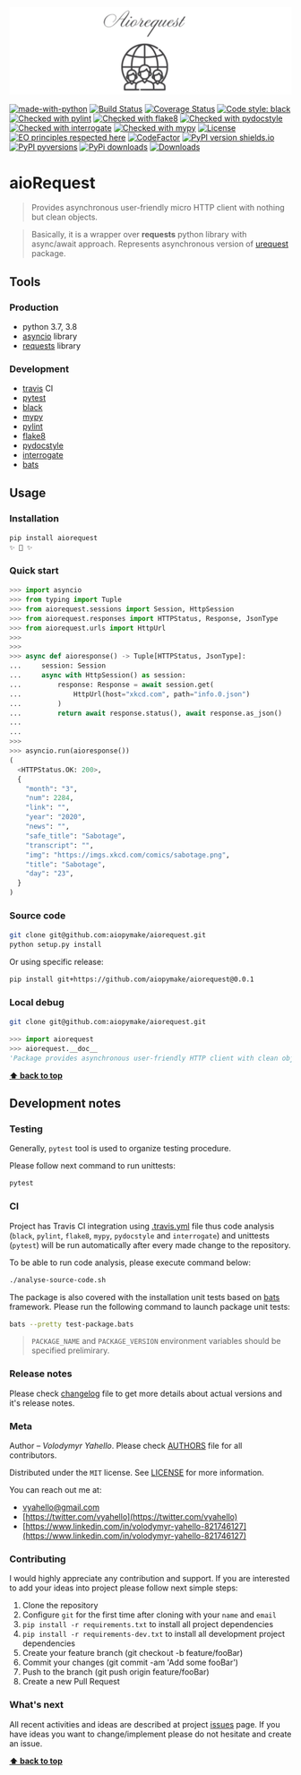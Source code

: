 ![Screenshot](icon.png)

[![made-with-python](https://img.shields.io/badge/Made%20with-Python-1f425f.svg)](https://www.python.org/)
[![Build Status](https://travis-ci.org/aiopymake/aiorequest.svg?branch=master)](https://travis-ci.org/aiopymake/aiorequest)
[![Coverage Status](https://coveralls.io/repos/github/aiopymake/aiorequest/badge.svg?branch=master)](https://coveralls.io/github/aiopymake/aiorequest?branch=master)
[![Code style: black](https://img.shields.io/badge/code%20style-black-000000.svg)](https://github.com/psf/black)
[![Checked with pylint](https://img.shields.io/badge/pylint-checked-blue)](https://www.pylint.org)
[![Checked with flake8](https://img.shields.io/badge/flake8-checked-blue)](http://flake8.pycqa.org/)
[![Checked with pydocstyle](https://img.shields.io/badge/pydocstyle-checked-yellowgreen)](http://www.pydocstyle.org/)
[![Checked with interrogate](https://img.shields.io/badge/interrogate-checked-yellowgreen)](https://interrogate.readthedocs.io/en/latest/)
[![Checked with mypy](http://www.mypy-lang.org/static/mypy_badge.svg)](http://mypy-lang.org/)
[![License](https://img.shields.io/badge/license-MIT-green.svg)](LICENSE.md)
[![EO principles respected here](https://www.elegantobjects.org/badge.svg)](https://www.elegantobjects.org)
[![CodeFactor](https://www.codefactor.io/repository/github/aiopymake/aiorequest/badge)](https://www.codefactor.io/repository/github/aiopymake/aiorequest)
[![PyPI version shields.io](https://img.shields.io/pypi/v/aiorequest.svg)](https://pypi.python.org/pypi/aiorequest/)
[![PyPI pyversions](https://img.shields.io/pypi/pyversions/aiorequest.svg)](https://pypi.python.org/pypi/aiorequest/)
[![PyPi downloads](https://img.shields.io/pypi/dm/aiorequest.svg)](https://pypi.python.org/pypi/aiorequest)
[![Downloads](https://pepy.tech/badge/aiorequest)](https://pepy.tech/project/aiorequest)

# aioRequest

> Provides asynchronous user-friendly micro HTTP client with nothing but clean objects.

> Basically, it is a wrapper over **requests** python library with async/await approach.
> Represents asynchronous version of [urequest](https://upymake.github.io/urequest/) package.

## Tools

### Production

- python 3.7, 3.8
- [asyncio](https://docs.python.org/3/library/asyncio.html) library
- [requests](https://requests.readthedocs.io/en/master) library

### Development

- [travis](https://travis-ci.org/) CI
- [pytest](https://pypi.org/project/pytest/)
- [black](https://black.readthedocs.io/en/stable/)
- [mypy](http://mypy.readthedocs.io/en/latest)
- [pylint](https://www.pylint.org/)
- [flake8](http://flake8.pycqa.org/en/latest/)
- [pydocstyle](https://github.com/PyCQA/pydocstyle)
- [interrogate](https://interrogate.readthedocs.io/en/latest)
- [bats](https://github.com/bats-core/bats-core)

## Usage

### Installation

```bash
pip install aiorequest
✨ 🍰 ✨
```

### Quick start

```python
>>> import asyncio
>>> from typing import Tuple
>>> from aiorequest.sessions import Session, HttpSession
>>> from aiorequest.responses import HTTPStatus, Response, JsonType
>>> from aiorequest.urls import HttpUrl
>>>
>>>
>>> async def aioresponse() -> Tuple[HTTPStatus, JsonType]:
...     session: Session
...     async with HttpSession() as session:
...         response: Response = await session.get(
...             HttpUrl(host="xkcd.com", path="info.0.json")
...         )
...         return await response.status(), await response.as_json()
... 
... 
>>>
>>> asyncio.run(aioresponse())
(
  <HTTPStatus.OK: 200>,
  {
    "month": "3",
    "num": 2284,
    "link": "",
    "year": "2020",
    "news": "",
    "safe_title": "Sabotage",
    "transcript": "",
    "img": "https://imgs.xkcd.com/comics/sabotage.png",
    "title": "Sabotage",
    "day": "23",
  }
)
```

### Source code

```bash
git clone git@github.com:aiopymake/aiorequest.git
python setup.py install
```

Or using specific release:
```bash
pip install git+https://github.com/aiopymake/aiorequest@0.0.1
```

### Local debug

```bash
git clone git@github.com:aiopymake/aiorequest.git
```

```python
>>> import aiorequest
>>> aiorequest.__doc__
'Package provides asynchronous user-friendly HTTP client with clean objects.'
```

**[⬆ back to top](#aiorequest)**

## Development notes

### Testing

Generally, `pytest` tool is used to organize testing procedure.

Please follow next command to run unittests:
```bash
pytest
```

### CI

Project has Travis CI integration using [.travis.yml](.travis.yml) file thus code analysis (`black`, `pylint`, `flake8`, `mypy`, `pydocstyle` and `interrogate`) and unittests (`pytest`) will be run automatically after every made change to the repository.

To be able to run code analysis, please execute command below:
```bash
./analyse-source-code.sh
```

The package is also covered with the installation unit tests based on [bats](https://github.com/bats-core/bats-core) framework. Please run the following command to launch package unit tests:
```bash
bats --pretty test-package.bats
```

> `PACKAGE_NAME` and `PACKAGE_VERSION` environment variables should be specified prelimirary.

### Release notes

Please check [changelog](CHANGELOG.md) file to get more details about actual versions and it's release notes.

### Meta

Author – _Volodymyr Yahello_. Please check [AUTHORS](AUTHORS.md) file for all contributors.

Distributed under the `MIT` license. See [LICENSE](LICENSE.md) for more information.

You can reach out me at:
* [vyahello@gmail.com](vyahello@gmail.com)
* [https://twitter.com/vyahello](https://twitter.com/vyahello)
* [https://www.linkedin.com/in/volodymyr-yahello-821746127](https://www.linkedin.com/in/volodymyr-yahello-821746127)

### Contributing

I would highly appreciate any contribution and support. If you are interested to add your ideas into project please follow next simple steps:

1. Clone the repository
2. Configure `git` for the first time after cloning with your `name` and `email`
3. `pip install -r requirements.txt` to install all project dependencies
4. `pip install -r requirements-dev.txt` to install all development project dependencies
5. Create your feature branch (git checkout -b feature/fooBar)
6. Commit your changes (git commit -am 'Add some fooBar')
7. Push to the branch (git push origin feature/fooBar)
8. Create a new Pull Request

### What's next

All recent activities and ideas are described at project [issues](https://github.com/aiopymake/aiorequest/issues) page. 
If you have ideas you want to change/implement please do not hesitate and create an issue.

**[⬆ back to top](#aiorequest)**
